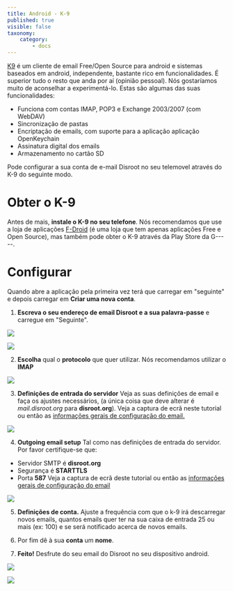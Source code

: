 ```yaml
---
title: Android - K-9
published: true
visible: false
taxonomy:
    category:
        - docs
---
```


[K9](https://en.wikipedia.org/wiki/K-9_Mail) é um cliente de email Free/Open Source para android e sistemas baseados em android, independente, bastante rico em funcionalidades. É superior tudo o resto que anda por aí (opinião pessoal). Nós gostaríamos muito de aconselhar a experimentá-lo. Estas são algumas das suas funcionalidades:
 - Funciona com contas IMAP, POP3 e Exchange 2003/2007 (com WebDAV)
 - Sincronização de pastas
 - Encriptação de emails, com suporte para a aplicação aplicação OpenKeychain
 - Assinatura digital dos emails
 - Armazenamento no cartão SD

Pode configurar a sua conta de e-mail Disroot no seu telemovel através do K-9 do seguinte modo.

# Obter o K-9
Antes de mais, **instale o K-9 no seu telefone**. Nós recomendamos que use a loja de aplicações [F-Droid](https://f-droid.org/) (é uma loja que tem apenas aplicações Free e Open Source), mas também pode obter o K-9 através da Play Store da G-----.
# Configurar
Quando abre a aplicação pela primeira vez terá que carregar em "seguinte" e depois carregar em **Criar uma nova conta**.
1. **Escreva o seu endereço de email Disroot e a sua palavra-passe** e carregue em "Seguinte".

![](pt/android-k9_1.png)

![](pt/android-k9_2.png)

2. **Escolha** qual o **protocolo** que quer utilizar. Nós recomendamos utilizar o **IMAP**

![](pt/android-k9_21.png)

3. **Definições de entrada do servidor**
Veja as suas definições de email e faça os ajustes necessários, (a única coisa que deve alterar é *mail.disroot.org* para **disroot.org**). Veja a captura de ecrã neste tutorial ou então as [informações gerais de configuração do email.](https://howto.disroot.org/pt/email/email-clients)

![](pt/android-k9_3.png)

4. **Outgoing email setup**
Tal como nas definições de entrada do servidor. Por favor certifique-se que:
 - Servidor SMTP é **disroot.org**
 - Segurança é **STARTTLS**
 - Porta **587**
Veja a captura de ecrã deste tutorial ou então as [informações gerais de configuração do email](https://howto.disroot.org/pt/email/email-clients)

![](pt/android-k9_4.png)

5. **Definições de conta.**
Ajuste a frequência com que o k-9 irá descarregar novos emails, quantos emails quer ter na sua caixa de entrada 25 ou mais (ex: 100) e se será notificado acerca de novos emails.

6. Por fim dê à sua **conta** um **nome**.

7. **Feito!**
Desfrute do seu email do Disroot no seu dispositivo android.

![](pt/android-k9_5.png)

![](pt/android-k9_6.png)
